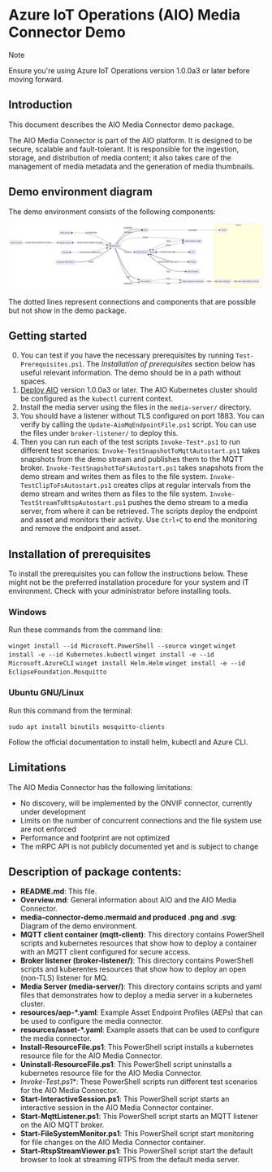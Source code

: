 # Azure IoT Operations (AIO) Media Connector Demo

> [!NOTE]  
> Ensure you're using Azure IoT Operations version 1.0.0a3 or later before moving forward.

## Introduction

This document describes the AIO Media Connector demo package.

The AIO Media Connector is part of the AIO platform.
It is designed to be secure, scalable and fault-tolerant.
It is responsible for the ingestion, storage, and distribution of media content; it also takes care of the management of media metadata and the generation of media thumbnails.

## Demo environment diagram

The demo environment consists of the following components:

![Demo environment diagram](media-connector-demo.png)

The dotted lines represent connections and components that are possible but not show in the demo package.

## Getting started

0) You can test if you have the necessary prerequisites by running `Test-Prerequisites.ps1`.
   The *Installation of prerequisites* section below has useful relevant information.
   The demo should be in a path without spaces.
1) [Deploy AIO](https://aka.ms/getAIO) version 1.0.0a3 or later.
   The AIO Kubernetes cluster should be configured as the `kubectl` current context.
2) Install the media server using the files in the `media-server/` directory.
3) You should have a listener without TLS configured on port 1883.
   You can verify by calling the `Update-AioMqEndpointFile.ps1` script.
   You can use the files under `broker-listener/` to deploy this.
4) Then you can run each of the test scripts `Invoke-Test*.ps1` to run different test scenarios:
   `Invoke-TestSnapshotToMqttAutostart.ps1` takes snapshots from the demo stream and publishes them to the MQTT broker.
   `Invoke-TestSnapshotToFsAutostart.ps1` takes snapshots from the demo stream and writes them as files to the file system.
   `Invoke-TestClipToFsAutostart.ps1` creates clips at regular intervals from the demo stream and writes them as files to the file system.
   `Invoke-TestStreamToRtspAutostart.ps1` pushes the demo stream to a media server, from where it can be retrieved.
   The scripts deploy the endpoint and asset and monitors their activity. Use `Ctrl+C` to end the monitoring and remove the endpoint and asset.

## Installation of prerequisites

To install the prerequisites you can follow the instructions below.
These might not be the preferred installation procedure for your system and IT environment.
Check with your administrator before installing tools.

### Windows

Run these commands from the command line:

`winget install --id Microsoft.PowerShell --source winget`
`winget install -e --id Kubernetes.kubectl`
`winget install -e --id Microsoft.AzureCLI`
`winget install Helm.Helm`
`winget install -e --id EclipseFoundation.Mosquitto`

### Ubuntu GNU/Linux

Run this command from the terminal:

`sudo apt install binutils mosquitto-clients`

Follow the official documentation to install helm, kubectl and Azure CLI.

## Limitations

The AIO Media Connector has the following limitations:
- No discovery, will be implemented by the ONVIF connector, currently under development
- Limits on the number of concurrent connections and the file system use are not enforced
- Performance and footprint are not optimized
- The mRPC API is not publicly documented yet and is subject to change

## Description of package contents:

- **README.md**: This file.
- **Overview.md**: General information about AIO and the AIO Media Connector.
- **media-connector-demo.mermaid and produced .png and .svg**: Diagram of the demo environment.
- **MQTT client container (mqtt-client)**: This directory contains PowerShell scripts and kubernetes resources that show how to deploy a container with an MQTT client configured for secure access.
- **Broker listener (broker-listener/)**: This directory contains PowerShell scripts and kuberentes resources that show how to deploy an open (non-TLS) listener for MQ.
- **Media Server (media-server/)**: This directory contains scripts and yaml files that demonstrates how to deploy a media server in a kubernetes cluster.
- **resources/aep-*.yaml**: Example Asset Endpoint Profiles (AEPs) that can be used to configure the media connector.
- **resources/asset-*.yaml**: Example assets that can be used to configure the media connector.
- **Install-ResourceFile.ps1**: This PowerShell script installs a kubernetes resource file for the AIO Media Connector.
- **Uninstall-ResourceFile.ps1**: This PowerShell script uninstalls a kubernetes resource file for the AIO Media Connector.
- **Invoke-Test*.ps1**: These PowerShell scripts run different test scenarios for the AIO Media Connector.
- **Start-InteractiveSession.ps1**: This PowerShell script starts an interactive session in the AIO Media Connector container.
- **Start-MqttListener.ps1**: This PowerShell script starts an MQTT listener on the AIO MQTT broker.
- **Start-FileSystemMonitor.ps1**: This PowerShell script start monitoring for file changes on the AIO Media Connector container.
- **Start-RtspStreamViewer.ps1**: This PowerShell script start the default browser to look at streaming RTPS from the default media server.
